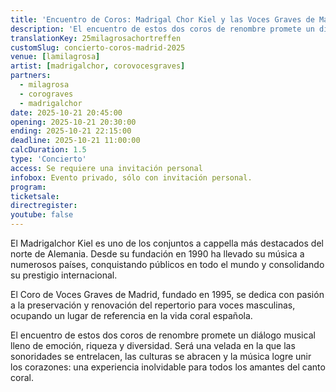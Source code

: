```yaml
---
title: 'Encuentro de Coros: Madrigal Chor Kiel y las Voces Graves de Madrid'
description: 'El encuentro de estos dos coros de renombre promete un diálogo musical lleno de emoción, riqueza y diversidad.'
translationKey: 25milagrosachortreffen
customSlug: concierto-coros-madrid-2025
venue: [lamilagrosa]
artist: [madrigalchor, corovocesgraves]
partners:
  - milagrosa
  - corograves
  - madrigalchor
date: 2025-10-21 20:45:00
opening: 2025-10-21 20:30:00
ending: 2025-10-21 22:15:00
deadline: 2025-10-21 11:00:00
calcDuration: 1.5
type: 'Concierto'
access: Se requiere una invitación personal
infobox: Evento privado, sólo con invitación personal.
program:
ticketsale:
directregister:
youtube: false
---
```


El Madrigalchor Kiel es uno de los conjuntos a cappella más destacados del norte de Alemania. Desde su fundación en 1990 ha llevado su música a numerosos países, conquistando públicos en todo el mundo y consolidando su prestigio internacional.

El Coro de Voces Graves de Madrid, fundado en 1995, se dedica con pasión a la preservación y renovación del repertorio para voces masculinas, ocupando un lugar de referencia en la vida coral española.

El encuentro de estos dos coros de renombre promete un diálogo musical lleno de emoción, riqueza y diversidad. Será una velada en la que las sonoridades se entrelacen, las culturas se abracen y la música logre unir los corazones: una experiencia inolvidable para todos los amantes del canto coral.
